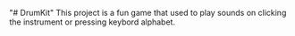 "# DrumKit" 
This project is a fun game that used to play sounds on clicking the instrument or pressing keybord alphabet.
